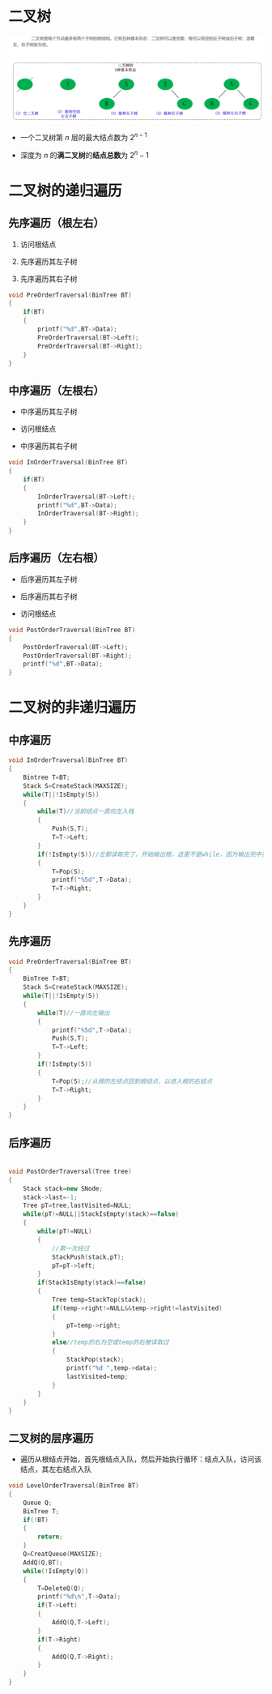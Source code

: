 # 二叉树

![Alt text](image-573.png)

* 一个二叉树第 $n$ 层的最大结点数为 $2^{n-1}$

* 深度为 $n$ 的**满二叉树**的**结点总数**为 $2^n-1$

# 二叉树的递归遍历

## 先序遍历（根左右）

1. 访问根结点

2. 先序遍历其左子树

3. 先序遍历其右子树

```cpp
void PreOrderTraversal(BinTree BT)
{
    if(BT)
    {
        printf("%d",BT->Data);
        PreOrderTraversal(BT->Left);
        PreOrderTraversal(BT->Right);
    }
}
```

## 中序遍历（左根右）
* 中序遍历其左子树

* 访问根结点

* 中序遍历其右子树

```cpp
void InOrderTraversal(BinTree BT)
{
    if(BT)
    {
        InOrderTraversal(BT->Left);
        printf("%d",BT->Data);
        InOrderTraversal(BT->Right);
    }
}
```

## 后序遍历（左右根）
* 后序遍历其左子树

* 后序遍历其右子树

* 访问根结点

```cpp
void PostOrderTraversal(BinTree BT)
{
    PostOrderTraversal(BT->Left);
    PostOrderTraversal(BT->Right);
    printf("%d",BT->Data);
}
```

# 二叉树的非递归遍历

## 中序遍历

```cpp
void InOrderTraversal(BinTree BT)
{
    Bintree T=BT;
    Stack S=CreateStack(MAXSIZE);
    while(T||!IsEmpty(S))
    {
        while(T)//当前结点一直向左入栈
        {
            Push(S,T);
            T=T->Left;
        }
        if(!IsEmpty(S))//左都读取完了，开始输出根，这里不是while，因为输出完中要读取右
        {
            T=Pop(S);
            printf("%5d",T->Data);
            T=T->Right;
        }
    }
}
```

## 先序遍历

```cpp
void PreOrderTraversal(BinTree BT)
{
    BinTree T=BT;
    Stack S=CreateStack(MAXSIZE);
    while(T||!IsEmpty(S))
    {
        while(T)//一直向左输出
        {
            printf("%5d",T->Data);
            Push(S,T);
            T=T->Left;
        }
        if(!IsEmpty(S))
        {
            T=Pop(S);//从根的左结点回到根结点，以进入根的右结点
            T=T->Right;
        }
    }
}
```

## 后序遍历 
```cpp

void PostOrderTraversal(Tree tree)
{
    Stack stack=new SNode;
    stack->last=-1;
    Tree pT=tree,lastVisited=NULL;
    while(pT!=NULL||StackIsEmpty(stack)==false)
    {
        while(pT!=NULL)
        {
            //第一次经过
            StackPush(stack,pT);
            pT=pT->left;
        }
        if(StackIsEmpty(stack)==false)
        {
            Tree temp=StackTop(stack);
            if(temp->right!=NULL&&temp->right!=lastVisited)
            {
                pT=temp->right;
            }
            else//temp的右为空或temp的右被读取过
            {
                StackPop(stack);
                printf("%d ",temp->data);
                lastVisited=temp;
            }
        }
    }
}
```

## 二叉树的层序遍历
* 遍历从根结点开始，首先根结点入队，然后开始执行循环：结点入队，访问该结点，其左右结点入队

```cpp
void LevelOrderTraversal(BinTree BT)
{
    Queue Q;
    BinTree T;
    if(!BT)
    {
        return;
    }
    Q=CreatQueue(MAXSIZE);
    AddQ(Q,BT);
    while(!IsEmpty(Q))
    {
        T=DeleteQ(Q);
        printf("%d\n",T->Data);
        if(T->Left)
        {
            AddQ(Q,T->Left);
        }
        if(T->Right)
        {
            AddQ(Q,T->Right);
        }
    }
}
```
